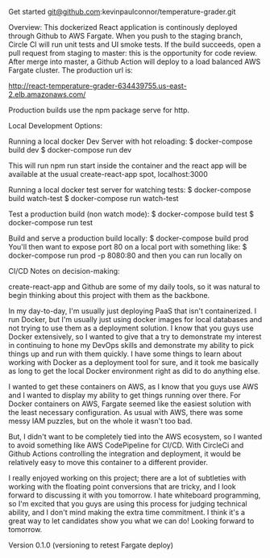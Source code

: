Get started
git@github.com:kevinpaulconnor/temperature-grader.git

Overview: 
This dockerized React application is continously deployed through Github to AWS Fargate. When you push to the staging branch, Circle CI will run unit tests and UI smoke tests. If the build succeeds, open a pull request from staging to master: this is the opportunity for code review. After merge into master, a Github Action will deploy to a load balanced AWS Fargate cluster. The production url is:

http://react-temperature-grader-634439755.us-east-2.elb.amazonaws.com/

Production builds use the npm package serve for http.

Local Development Options:

Running a local docker Dev Server with hot reloading:
$ docker-compose build dev
$ docker-compose run dev

This will run npm run start inside the container and the react app will be available at the usual create-react-app spot, localhost:3000

Running a local docker test server for watching tests:
$ docker-compose build watch-test
$ docker-compose run watch-test

Test a production build (non watch mode):
$ docker-compose build test
$ docker-compose run test

Build and serve a production build locally:
$ docker-compose build prod
You'll then want to expose port 80 on a local port with something like:
$ docker-compose run prod -p 8080:80
and then you can run locally on 

CI/CD Notes on decision-making:

create-react-app and Github are some of my daily tools, so it was natural to begin thinking about this project with them as the backbone.

In my day-to-day, I'm usually just deploying PaaS that isn't containerized. I run Docker, but I'm usually just using docker images for local databases and not trying to use them as a deployment solution. I know that you guys use Docker extensively, so I wanted to give that a try to demonstrate my interest in continuing to hone my DevOps skills and demonstrate my ability to pick things up and run with them quickly. I have some things to learn about working with Docker as a deployment tool for sure, and it took me basically as long to get the local Docker environment right as did to do anything else.

I wanted to get these containers on AWS, as I know that you guys use AWS and I wanted to display my ability to get things running over there. For Docker containers on AWS, Fargate seemed like the easiest solution with the least necessary configuration. As usual with AWS, there was some messy IAM puzzles, but on the whole it wasn't too bad.

But, I didn't want to be completely tied into the AWS ecosystem, so I wanted to avoid something like AWS CodePipeline for CI/CD. With CircleCi and Github Actions controlling the integration and deployment, it would be relatively easy to move this container to a different provider.

I really enjoyed working on this project; there are a lot of subtleties with working with the floating point conversions that are tricky, and I look forward to discussing it with you tomorrow. I hate whiteboard programming, so I'm excited that you guys are using this process for judging technical ability, and I don't mind making the extra time commitment. I think it's a great way to let candidates show you what we can do! Looking forward to tomorrow.

Version 0.1.0 (versioning to retest Fargate deploy)
